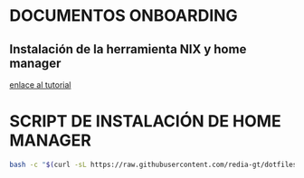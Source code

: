 # DOCUMENTOS ONBOARDING

## Instalación de la herramienta NIX y home manager 
[enlace al tutorial](https://redia-gt.atlassian.net/wiki/spaces/~71202015ad3a939b8d474896889eecf90fdcc2/pages/1245185/Instalaci+n+de+Nix)

# SCRIPT DE INSTALACIÓN DE HOME MANAGER
```bash
bash -c "$(curl -sL https://raw.githubusercontent.com/redia-gt/dotfiles/refs/heads/main/install.sh)"
```
